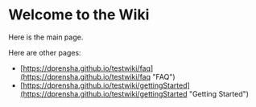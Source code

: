 # Welcome to the Wiki

Here is the main page.

Here are other pages:
* [https://dprensha.github.io/testwiki/faq](https://dprensha.github.io/testwiki/faq "FAQ")
* [https://dprensha.github.io/testwiki/gettingStarted](https://dprensha.github.io/testwiki/gettingStarted "Getting Started")
